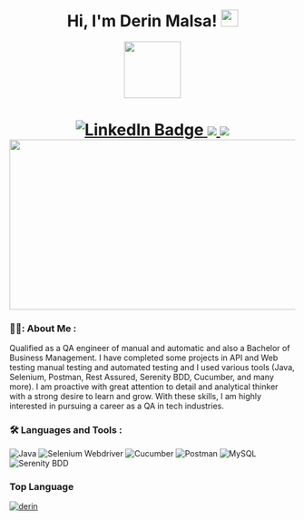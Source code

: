 <h1 align="center">
Hi, I'm Derin Malsa!
<img src="https://media.giphy.com/media/hvRJCLFzcasrR4ia7z/giphy.gif" width="30">
	</a>
</h1>
<div id="header" align="center">
  <img src="https://media.giphy.com/media/M9gbBd9nbDrOTu1Mqx/giphy.gif" width="100"/>
</div>
<h1 align="center">
 <div id="badges">
  <a href="https://www.linkedin.com/in/derin-malsa">
    <img src="https://img.shields.io/badge/LinkedIn-blue?style=for-the-badge&logo=linkedin&logoColor=white" alt="LinkedIn Badge"/>
  </a>
   <a href="https://www.instagram.com/d_malsa">
    <img src="https://img.shields.io/badge/Instagram-chocolate?logo=Instagram&logoColor=white&style=for-the-badge"/>
	   </a>
	  <img src="https://img.shields.io/badge/gmail-red?logo=Gmail&logoColor=white&style=for-the-badge"/>   
  </a>
  </div>
<div align="center">
  <img src="https://media.giphy.com/media/dWesBcTLavkZuG35MI/giphy.gif" width="600" height="300"/>
</div>
	
### 🧑‍💻: About Me :

Qualified as a QA engineer of manual and automatic and also a Bachelor of Business Management. I have completed
some projects in API and Web testing manual testing and automated testing and I used various tools (Java, Selenium,
Postman, Rest Assured, Serenity BDD, Cucumber, and many more). I am proactive with great attention to detail and
analytical thinker with a strong desire to learn and grow. With these skills, I am highly interested in pursuing a career
as a QA in tech industries.
	
### :hammer_and_wrench: Languages and Tools :

![Java](https://img.shields.io/badge/JAVA-blue?style=for-the-badge&logo=java&logoColor=white%22%20alt=%22java%20badge%22)
![Selenium Webdriver](https://img.shields.io/badge/selenium-blue?logo=selenium&logoColor=white&style=for-the-badge)
![Cucumber](https://img.shields.io/badge/cucumber-blue?logo=cucumber&logoColor=white&style=for-the-badge)
![Postman](https://img.shields.io/badge/postman-blue?logo=postman&logoColor=white&style=for-the-badge)
![MySQL](https://img.shields.io/badge/mysql-blue?logo=mysql&logoColor=white&style=for-the-badge)
![Serenity BDD](https://img.shields.io/badge/SerenityBDD-blue?logo=SerenityBDD&logoColor=white&style=for-the-badge)

### Top Language
<p align="left">
	<a href="https://github.com/derin2024">
	<img src="https://github-readme-stats.vercel.app/api/top-langs/?username=derin2024&langs_count=8&layout=compact" alt="derin">
	</a>
	<br/>
<br/>
</p>
<br/>

<table style="border: none">

</table>
